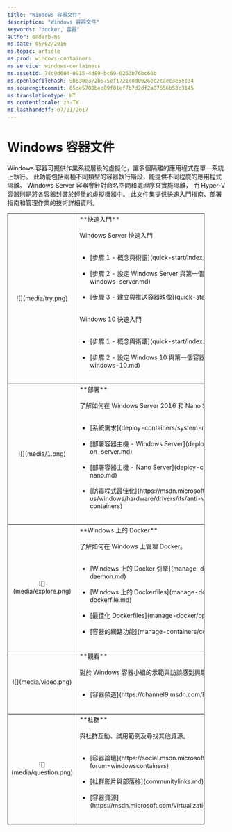 ```yaml
---
title: "Windows 容器文件"
description: "Windows 容器文件"
keywords: "docker, 容器"
author: enderb-ms
ms.date: 05/02/2016
ms.topic: article
ms.prod: windows-containers
ms.service: windows-containers
ms.assetid: 74c9d604-0915-4d89-bc69-0263b76bc66b
ms.openlocfilehash: 9b630e372b575ef1721c0d0926ec2caec3e5ec34
ms.sourcegitcommit: 65de5708bec89f01ef7b7d2df2a87656b53c3145
ms.translationtype: HT
ms.contentlocale: zh-TW
ms.lasthandoff: 07/21/2017
---
```

# Windows 容器文件

Windows 容器可提供作業系統層級的虛擬化，讓多個隔離的應用程式在單一系統上執行。 此功能包括兩種不同類型的容器執行階段，能提供不同程度的應用程式隔離。 Windows Server 容器會針對命名空間和處理序來實施隔離， 而 Hyper-V 容器則是將各容器封裝於輕量的虛擬機器中。 此文件集提供快速入門指南、部署指南和管理作業的技術詳細資料。

<table border="1" style="background-color:FFFFCC;border-collapse:collapse;border:1px solid FFCC00;color:000000;width:90%" cellpadding="25" cellspacing="5">
<tr>
<td ><center>![](media/try.png)</center></td>
<td>**快速入門**<br /><br />
Windows Server 快速入門<br /><br />
<ul>
<li>[步驟 1 - 概念與術語](quick-start/index.md)<br /><br /></li>
<li>[步驟 2 - 設定 Windows Server 與第一個容器](quick-start/quick-start-windows-server.md)<br /><br /></li>
<li>[步驟 3 - 建立與推送容器映像](quick-start/quick-start-images.md)<br /><br /></li>
</ul>
Windows 10 快速入門<br /><br />
<ul>
<li>[步驟 1 - 概念與術語](quick-start/index.md)<br /><br /></li>
<li>[步驟 2 - 設定 Windows 10 與第一個容器](quick-start/quick-start-windows-10.md)<br /><br /></li>
</ul>
</td>
</tr>
<tr>
<td ><center>![](media/1.png)</center></td>
<td>**部署**<br /><br />
了解如何在 Windows Server 2016 和 Nano Server 上部署 Windows 容器。<br /><br />
<ul>
<li>[系統需求](deploy-containers/system-requirements.md)<br /><br /></li>
<li>[部署容器主機 - Windows Server](deploy-containers/deploy-containers-on-server.md)<br /><br /></li>
<li>[部署容器主機 - Nano Server](deploy-containers/deploy-containers-on-nano.md)<br /><br /></li>
<li>[防毒程式最佳化](https://msdn.microsoft.com/en-us/windows/hardware/drivers/ifs/anti-virus-optimization-for-windows-containers)<br /><br /></li>
</ul>
</td>
</tr>

<tr>
<td ><center>![](media/explore.png)</center></td>
<td>**Windows 上的 Docker**<br /><br />
了解如何在 Windows 上管理 Docker。<br /><br />
<ul>
<li>[Windows 上的 Docker 引擎](manage-docker/configure-docker-daemon.md)<br /><br /></li>
<li>[Windows 上的 Dockerfiles](manage-docker/manage-windows-dockerfile.md)<br /><br /></li>
<li>[最佳化 Dockerfiles](manage-docker/optimize-windows-dockerfile.md)<br /><br /></li>
<li>[容器的網路功能](manage-containers/container-networking.md)<br /><br /></li>
</ul>
</td>
</tr>

<tr>
<td ><center>![](media/video.png)</center></td>
<td>**觀看**<br /><br />
對於 Windows 容器小組的示範與訪談感到興趣嗎？<br /><br />
<ul>
<li>[容器頻道](https://channel9.msdn.com/Blogs/containers)</li>
</ul>
<br />
</td>
</tr>

<tr>
<td ><center>![](media/question.png)</center></td>
<td>**社群**<br /><br />
與社群互動、試用範例及尋找其他資源。<br /><br />
<ul>
<li>[容器論壇](https://social.msdn.microsoft.com/Forums/en-US/home?forum=windowscontainers)<br /><br /></li>
<li>[社群影片與部落格](communitylinks.md)<br /><br /></li>
<li>[容器資源](https://msdn.microsoft.com/virtualization/community/community_overview)<br /><br /></li>
</ul>
</td>
</tr>
</table>
